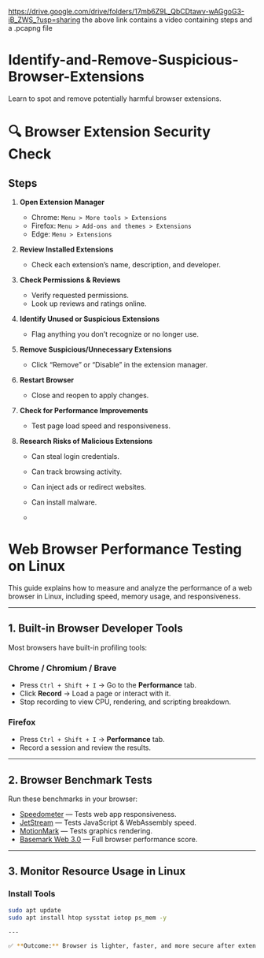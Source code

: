 
https://drive.google.com/drive/folders/17mb6Z9L_QbCDtawv-wAGgoG3-iB_ZWS_?usp=sharing
the above link contains a video containing steps and a .pcapng file 

# Identify-and-Remove-Suspicious-Browser-Extensions
 Learn to spot and remove potentially harmful browser extensions.

# 🔍 Browser Extension Security Check

## Steps

1. **Open Extension Manager**
   - Chrome: `Menu > More tools > Extensions`
   - Firefox: `Menu > Add-ons and themes > Extensions`
   - Edge: `Menu > Extensions`

2. **Review Installed Extensions**
   - Check each extension’s name, description, and developer.

3. **Check Permissions & Reviews**
   - Verify requested permissions.
   - Look up reviews and ratings online.

4. **Identify Unused or Suspicious Extensions**
   - Flag anything you don’t recognize or no longer use.

5. **Remove Suspicious/Unnecessary Extensions**
   - Click “Remove” or “Disable” in the extension manager.

6. **Restart Browser**
   - Close and reopen to apply changes.

7. **Check for Performance Improvements**
   - Test page load speed and responsiveness.

8. **Research Risks of Malicious Extensions**
   - Can steal login credentials.
   - Can track browsing activity.
   - Can inject ads or redirect websites.
   - Can install malware.
  
   - 


# Web Browser Performance Testing on Linux

This guide explains how to measure and analyze the performance of a web browser in Linux, including speed, memory usage, and responsiveness.

---

## 1. Built-in Browser Developer Tools
Most browsers have built-in profiling tools:

### Chrome / Chromium / Brave
- Press `Ctrl + Shift + I` → Go to the **Performance** tab.
- Click **Record** → Load a page or interact with it.
- Stop recording to view CPU, rendering, and scripting breakdown.

### Firefox
- Press `Ctrl + Shift + I` → **Performance** tab.
- Record a session and review the results.

---

## 2. Browser Benchmark Tests
Run these benchmarks in your browser:

- [Speedometer](https://browserbench.org/Speedometer/) — Tests web app responsiveness.
- [JetStream](https://browserbench.org/JetStream/) — Tests JavaScript & WebAssembly speed.
- [MotionMark](https://browserbench.org/MotionMark/) — Tests graphics rendering.
- [Basemark Web 3.0](https://web.basemark.com/) — Full browser performance score.

---

## 3. Monitor Resource Usage in Linux

### Install Tools
```bash
sudo apt update
sudo apt install htop sysstat iotop ps_mem -y

---

✅ **Outcome:** Browser is lighter, faster, and more secure after extension cleanup.
